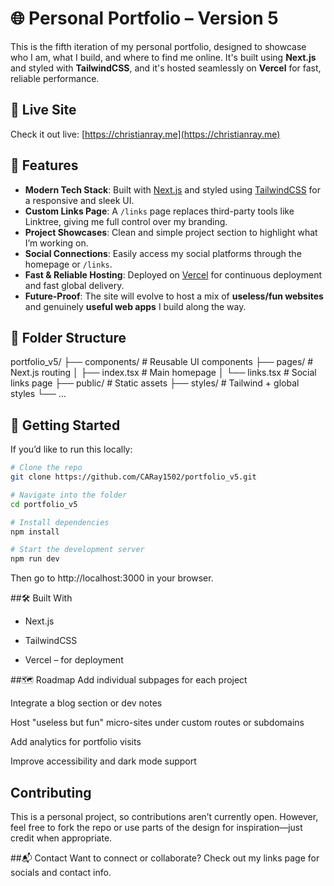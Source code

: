 # 🌐 Personal Portfolio – Version 5

This is the fifth iteration of my personal portfolio, designed to showcase who I am, what I build, and where to find me online. It's built using **Next.js** and styled with **TailwindCSS**, and it's hosted seamlessly on **Vercel** for fast, reliable performance.

## 🔗 Live Site

Check it out live: [https://christianray.me](https://christianray.me)

## 📌 Features

- **Modern Tech Stack**: Built with [Next.js](https://nextjs.org/) and styled using [TailwindCSS](https://tailwindcss.com/) for a responsive and sleek UI.
- **Custom Links Page**: A `/links` page replaces third-party tools like Linktree, giving me full control over my branding.
- **Project Showcases**: Clean and simple project section to highlight what I’m working on.
- **Social Connections**: Easily access my social platforms through the homepage or `/links`.
- **Fast & Reliable Hosting**: Deployed on [Vercel](https://vercel.com/) for continuous deployment and fast global delivery.
- **Future-Proof**: The site will evolve to host a mix of **useless/fun websites** and genuinely **useful web apps** I build along the way.

## 📁 Folder Structure

portfolio_v5/
├── components/ # Reusable UI components
├── pages/ # Next.js routing
│ ├── index.tsx # Main homepage
│ └── links.tsx # Social links page
├── public/ # Static assets
├── styles/ # Tailwind + global styles
└── ...


## 🚀 Getting Started

If you’d like to run this locally:

```bash
# Clone the repo
git clone https://github.com/CARay1502/portfolio_v5.git

# Navigate into the folder
cd portfolio_v5

# Install dependencies
npm install

# Start the development server
npm run dev
```
Then go to http://localhost:3000 in your browser.

##🛠️ Built With
- Next.js

- TailwindCSS

- Vercel – for deployment

##🗺️ Roadmap
Add individual subpages for each project

Integrate a blog section or dev notes

Host "useless but fun" micro-sites under custom routes or subdomains

Add analytics for portfolio visits

Improve accessibility and dark mode support

## Contributing
This is a personal project, so contributions aren’t currently open. However, feel free to fork the repo or use parts of the design for inspiration—just credit when appropriate.

##📬 Contact
Want to connect or collaborate? Check out my links page for socials and contact info.
